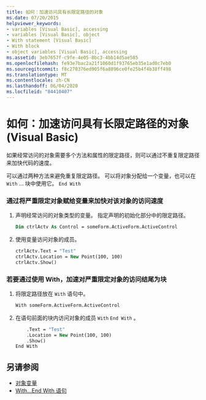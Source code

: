 ```yaml
---
title: 如何：加速访问具有长限定路径的对象
ms.date: 07/20/2015
helpviewer_keywords:
- variables [Visual Basic], accessing
- variables [Visual Basic], object
- With statement [Visual Basic]
- With block
- object variables [Visual Basic], accessing
ms.assetid: 3eb7657f-c9fe-4e05-8bc3-4bb14d5ae585
ms.openlocfilehash: fe93e7bac2a21f1060d1f93765eb35e1ad0c7eb0
ms.sourcegitcommit: f8c270376ed905f6a8896ce0fe25b4f4b38ff498
ms.translationtype: MT
ms.contentlocale: zh-CN
ms.lasthandoff: 06/04/2020
ms.locfileid: "84410407"
---
```

# <a name="how-to-speed-up-access-to-an-object-with-a-long-qualification-path-visual-basic"></a>如何：加速访问具有长限定路径的对象 (Visual Basic)

如果经常访问的对象需要多个方法和属性的限定路径，则可以通过不重复限定路径来加快代码的速度。

可以通过两种方法来避免重复限定路径。 可以将对象分配给一个变量，也可以在 `With` ... 块中使用它。 `End With`

### <a name="to-speed-up-access-to-a-heavily-qualified-object-by-assigning-it-to-a-variable"></a>通过将严重限定对象赋给变量来加快对该对象的访问速度

1. 声明经常访问的对象类型的变量。 指定声明的初始化部分中的限定路径。

    ```vb
    Dim ctrlActv As Control = someForm.ActiveForm.ActiveControl
    ```

2. 使用变量访问对象的成员。

    ```vb
    ctrlActv.Text = "Test"
    ctrlActv.Location = New Point(100, 100)
    ctrlActv.Show()
    ```

### <a name="to-speed-up-access-to-a-heavily-qualified-object-by-using-a-withend-with-block"></a>若要通过使用 With，加速对严重限定对象的访问结尾为块

1. 将限定路径放在 `With` 语句中。

    ```vb
    With someForm.ActiveForm.ActiveControl
    ```

2. 在语句前面的块内访问对象的成员 `With` `End With` 。

    ```vb
        .Text = "Test"
        .Location = New Point(100, 100)
        .Show()
    End With
    ```

## <a name="see-also"></a>另请参阅

- [对象变量](object-variables.md)
- [With...End With 语句](../../../language-reference/statements/with-end-with-statement.md)
